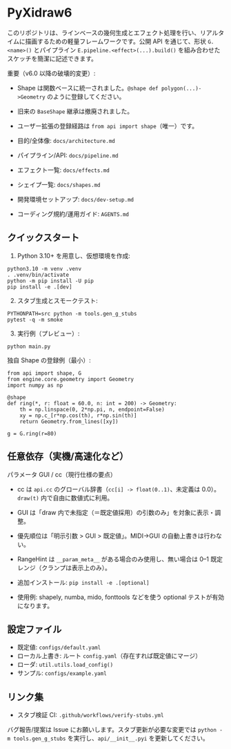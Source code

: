 # PyXidraw6

このリポジトリは、ラインベースの幾何生成とエフェクト処理を行い、リアルタイムに描画するための軽量フレームワークです。公開 API を通じて、形状 `G.<name>()` とパイプライン `E.pipeline.<effect>(...).build()` を組み合わせたスケッチを簡潔に記述できます。

重要（v6.0 以降の破壊的変更）:
- Shape は関数ベースに統一されました。`@shape def polygon(...)->Geometry` のように登録してください。
- 旧来の `BaseShape` 継承は撤廃されました。
- ユーザー拡張の登録経路は `from api import shape`（唯一）です。

- 目的/全体像: `docs/architecture.md`
- パイプライン/API: `docs/pipeline.md`
- エフェクト一覧: `docs/effects.md`
- シェイプ一覧: `docs/shapes.md`
- 開発環境セットアップ: `docs/dev-setup.md`
- コーディング規約/運用ガイド: `AGENTS.md`

## クイックスタート

1) Python 3.10+ を用意し、仮想環境を作成:
```
python3.10 -m venv .venv
. .venv/bin/activate
python -m pip install -U pip
pip install -e .[dev]
```

2) スタブ生成とスモークテスト:
```
PYTHONPATH=src python -m tools.gen_g_stubs
pytest -q -m smoke
```

3) 実行例（プレビュー）:
```
python main.py
```

独自 Shape の登録例（最小）:
```
from api import shape, G
from engine.core.geometry import Geometry
import numpy as np

@shape
def ring(*, r: float = 60.0, n: int = 200) -> Geometry:
    th = np.linspace(0, 2*np.pi, n, endpoint=False)
    xy = np.c_[r*np.cos(th), r*np.sin(th)]
    return Geometry.from_lines([xy])

g = G.ring(r=80)
```

## 任意依存（実機/高速化など）

パラメータ GUI / cc（現行仕様の要点）
- cc は `api.cc` のグローバル辞書（`cc[i] -> float(0..1)`、未定義は 0.0）。`draw(t)` 内で自由に数値式に利用。
- GUI は「draw 内で未指定（＝既定値採用）の引数のみ」を対象に表示・調整。
- 優先順位は「明示引数 > GUI > 既定値」。MIDI→GUI の自動上書きは行わない。
- RangeHint は `__param_meta__` がある場合のみ使用し、無い場合は 0–1 既定レンジ（クランプは表示上のみ）。

- 追加インストール: `pip install -e .[optional]`
- 使用例: shapely, numba, mido, fonttools などを使う optional テストが有効になります。

## 設定ファイル

- 既定値: `configs/default.yaml`
- ローカル上書き: ルート `config.yaml`（存在すれば既定値にマージ）
- ローダ: `util.utils.load_config()`
- サンプル: `configs/example.yaml`

## リンク集

- スタブ検証 CI: `.github/workflows/verify-stubs.yml`

バグ報告/提案は Issue にお願いします。スタブ更新が必要な変更では `python -m tools.gen_g_stubs` を実行し、`api/__init__.pyi` を更新してください。
